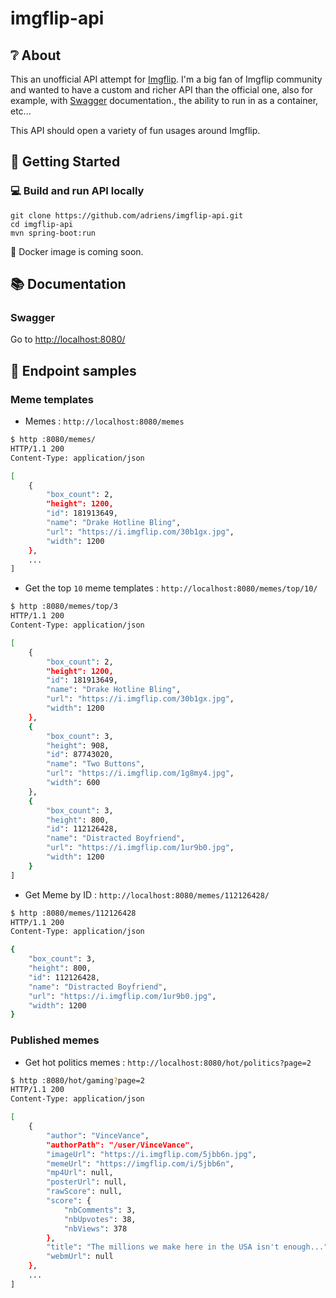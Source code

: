 # imgflip-api

## :grey_question: About

This an unofficial API attempt for [Imgflip](https://imgflip.com/). I'm a big fan of Imgflip community and wanted to have a custom and richer API than the official one, also for example, with [Swagger](https://swagger.io/) documentation., the ability to run in as a container, etc...

This API should open a variety of fun usages around Imgflip.

## :rocket: Getting Started

### :computer: Build and run API locally

```
git clone https://github.com/adriens/imgflip-api.git
cd imgflip-api
mvn spring-boot:run
```

:whale: Docker image is coming soon.

## :books: Documentation

### Swagger

Go to <http://localhost:8080/>

## :bookmark_tabs: Endpoint samples

### Meme templates

* Memes :  `http://localhost:8080/memes`

```sh
$ http :8080/memes/
HTTP/1.1 200
Content-Type: application/json

[
    {
        "box_count": 2,
        "height": 1200,
        "id": 181913649,
        "name": "Drake Hotline Bling",
        "url": "https://i.imgflip.com/30b1gx.jpg",
        "width": 1200
    },
    ...
]
```

* Get the top `10` meme templates : `http://localhost:8080/memes/top/10/`

```sh
$ http :8080/memes/top/3
HTTP/1.1 200
Content-Type: application/json

[
    {
        "box_count": 2,
        "height": 1200,
        "id": 181913649,
        "name": "Drake Hotline Bling",
        "url": "https://i.imgflip.com/30b1gx.jpg",
        "width": 1200
    },
    {
        "box_count": 3,
        "height": 908,
        "id": 87743020,
        "name": "Two Buttons",
        "url": "https://i.imgflip.com/1g8my4.jpg",
        "width": 600
    },
    {
        "box_count": 3,
        "height": 800,
        "id": 112126428,
        "name": "Distracted Boyfriend",
        "url": "https://i.imgflip.com/1ur9b0.jpg",
        "width": 1200
    }
]
```

- Get Meme by ID : `http://localhost:8080/memes/112126428/`

```sh
$ http :8080/memes/112126428
HTTP/1.1 200
Content-Type: application/json

{
    "box_count": 3,
    "height": 800,
    "id": 112126428,
    "name": "Distracted Boyfriend",
    "url": "https://i.imgflip.com/1ur9b0.jpg",
    "width": 1200
}
```

### Published memes

* Get hot politics memes : `http://localhost:8080/hot/politics?page=2`

```sh
$ http :8080/hot/gaming?page=2
HTTP/1.1 200
Content-Type: application/json

[
    {
        "author": "VinceVance",
        "authorPath": "/user/VinceVance",
        "imageUrl": "https://i.imgflip.com/5jbb6n.jpg",
        "memeUrl": "https://imgflip.com/i/5jbb6n",
        "mp4Url": null,
        "posterUrl": null,
        "rawScore": null,
        "score": {
            "nbComments": 3,
            "nbUpvotes": 38,
            "nbViews": 378
        },
        "title": "The millions we make here in the USA isn't enough...",
        "webmUrl": null
    },
    ...
]
```